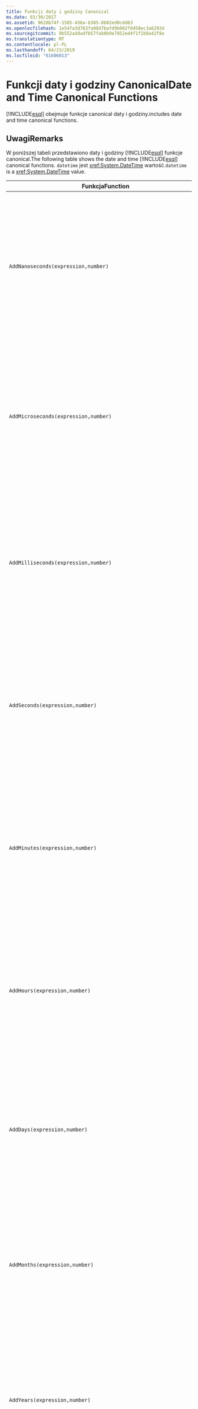 ```yaml
---
title: Funkcji daty i godziny Canonical
ms.date: 03/30/2017
ms.assetid: 9628b74f-1585-436a-b385-8b02ed0cdd63
ms.openlocfilehash: 1e54fa3d763fa08d7bafd9b002f0458ec3a6293d
ms.sourcegitcommit: 9b552addadfb57fab0b9e7852ed4f1f1b8a42f8e
ms.translationtype: MT
ms.contentlocale: pl-PL
ms.lasthandoff: 04/23/2019
ms.locfileid: "61606013"
---
```

# <a name="date-and-time-canonical-functions"></a><span data-ttu-id="de2fb-102">Funkcji daty i godziny Canonical</span><span class="sxs-lookup"><span data-stu-id="de2fb-102">Date and Time Canonical Functions</span></span>
[!INCLUDE[esql](../../../../../../includes/esql-md.md)] <span data-ttu-id="de2fb-103">obejmuje funkcje canonical daty i godziny.</span><span class="sxs-lookup"><span data-stu-id="de2fb-103">includes date and time canonical functions.</span></span>  
  
## <a name="remarks"></a><span data-ttu-id="de2fb-104">Uwagi</span><span class="sxs-lookup"><span data-stu-id="de2fb-104">Remarks</span></span>  
 <span data-ttu-id="de2fb-105">W poniższej tabeli przedstawiono daty i godziny [!INCLUDE[esql](../../../../../../includes/esql-md.md)] funkcje canonical.</span><span class="sxs-lookup"><span data-stu-id="de2fb-105">The following table shows the date and time [!INCLUDE[esql](../../../../../../includes/esql-md.md)] canonical functions.</span></span> <span data-ttu-id="de2fb-106">`datetime` jest <xref:System.DateTime> wartość.</span><span class="sxs-lookup"><span data-stu-id="de2fb-106">`datetime` is a <xref:System.DateTime> value.</span></span>  
  
|<span data-ttu-id="de2fb-107">Funkcja</span><span class="sxs-lookup"><span data-stu-id="de2fb-107">Function</span></span>|<span data-ttu-id="de2fb-108">Opis</span><span class="sxs-lookup"><span data-stu-id="de2fb-108">Description</span></span>|  
|--------------|-----------------|  
|`AddNanoseconds(expression,number)`|<span data-ttu-id="de2fb-109">Dodaje określony `number` z nanosekundach do `expression`.</span><span class="sxs-lookup"><span data-stu-id="de2fb-109">Adds the specified `number` of nanoseconds to the `expression`.</span></span><br /><br /> <span data-ttu-id="de2fb-110">**Argumenty**</span><span class="sxs-lookup"><span data-stu-id="de2fb-110">**Arguments**</span></span><br /><br /> <span data-ttu-id="de2fb-111">`expression`: `DateTime`, `DateTimeOffset`, lub `Time`.</span><span class="sxs-lookup"><span data-stu-id="de2fb-111">`expression`: `DateTime`, `DateTimeOffset`, or `Time`.</span></span><br /><br /> <span data-ttu-id="de2fb-112">`number`: `Int32`.</span><span class="sxs-lookup"><span data-stu-id="de2fb-112">`number`: `Int32`.</span></span><br /><br /> <span data-ttu-id="de2fb-113">**Wartość zwracana**</span><span class="sxs-lookup"><span data-stu-id="de2fb-113">**Return Value**</span></span><br /><br /> <span data-ttu-id="de2fb-114">Typ `expression`.</span><span class="sxs-lookup"><span data-stu-id="de2fb-114">The type of `expression`.</span></span>|  
|`AddMicroseconds(expression,number)`|<span data-ttu-id="de2fb-115">Dodaje określony `number` mikrosekund do `expression`.</span><span class="sxs-lookup"><span data-stu-id="de2fb-115">Adds the specified `number` of microseconds to the `expression`.</span></span><br /><br /> <span data-ttu-id="de2fb-116">**Argumenty**</span><span class="sxs-lookup"><span data-stu-id="de2fb-116">**Arguments**</span></span><br /><br /> <span data-ttu-id="de2fb-117">`expression`: `DateTime`, `DateTimeOffset`, lub `Time`.</span><span class="sxs-lookup"><span data-stu-id="de2fb-117">`expression`: `DateTime`, `DateTimeOffset`, or `Time`.</span></span><br /><br /> <span data-ttu-id="de2fb-118">`number`: `Int32`.</span><span class="sxs-lookup"><span data-stu-id="de2fb-118">`number`: `Int32`.</span></span><br /><br /> <span data-ttu-id="de2fb-119">**Wartość zwracana**</span><span class="sxs-lookup"><span data-stu-id="de2fb-119">**Return Value**</span></span><br /><br /> <span data-ttu-id="de2fb-120">Typ `expression`.</span><span class="sxs-lookup"><span data-stu-id="de2fb-120">The type of `expression`.</span></span>|  
|`AddMilliseconds(expression,number)`|<span data-ttu-id="de2fb-121">Dodaje określony `number` milisekund do `expression`.</span><span class="sxs-lookup"><span data-stu-id="de2fb-121">Adds the specified `number` of milliseconds to the `expression`.</span></span><br /><br /> <span data-ttu-id="de2fb-122">**Argumenty**</span><span class="sxs-lookup"><span data-stu-id="de2fb-122">**Arguments**</span></span><br /><br /> <span data-ttu-id="de2fb-123">`expression`: `DateTime`, `DateTimeOffset`, lub `Time`.</span><span class="sxs-lookup"><span data-stu-id="de2fb-123">`expression`: `DateTime`, `DateTimeOffset`, or `Time`.</span></span><br /><br /> <span data-ttu-id="de2fb-124">`number`: `Int32`.</span><span class="sxs-lookup"><span data-stu-id="de2fb-124">`number`: `Int32`.</span></span><br /><br /> <span data-ttu-id="de2fb-125">**Wartość zwracana**</span><span class="sxs-lookup"><span data-stu-id="de2fb-125">**Return Value**</span></span><br /><br /> <span data-ttu-id="de2fb-126">Typ `expression`.</span><span class="sxs-lookup"><span data-stu-id="de2fb-126">The type of `expression`.</span></span>|  
|`AddSeconds(expression,number)`|<span data-ttu-id="de2fb-127">Dodaje określony `number` czasu w sekundach `expression`.</span><span class="sxs-lookup"><span data-stu-id="de2fb-127">Adds the specified `number` of seconds to the `expression`.</span></span><br /><br /> <span data-ttu-id="de2fb-128">**Argumenty**</span><span class="sxs-lookup"><span data-stu-id="de2fb-128">**Arguments**</span></span><br /><br /> <span data-ttu-id="de2fb-129">`expression`: `DateTime`, `DateTimeOffset`, lub `Time`.</span><span class="sxs-lookup"><span data-stu-id="de2fb-129">`expression`: `DateTime`, `DateTimeOffset`, or `Time`.</span></span><br /><br /> <span data-ttu-id="de2fb-130">`number`: `Int32`.</span><span class="sxs-lookup"><span data-stu-id="de2fb-130">`number`: `Int32`.</span></span><br /><br /> <span data-ttu-id="de2fb-131">**Wartość zwracana**</span><span class="sxs-lookup"><span data-stu-id="de2fb-131">**Return Value**</span></span><br /><br /> <span data-ttu-id="de2fb-132">Typ `expression`.</span><span class="sxs-lookup"><span data-stu-id="de2fb-132">The type of `expression`.</span></span>|  
|`AddMinutes(expression,number)`|<span data-ttu-id="de2fb-133">Dodaje określony `number` minut `expression`.</span><span class="sxs-lookup"><span data-stu-id="de2fb-133">Adds the specified `number` of minutes to the `expression`.</span></span><br /><br /> <span data-ttu-id="de2fb-134">**Argumenty**</span><span class="sxs-lookup"><span data-stu-id="de2fb-134">**Arguments**</span></span><br /><br /> <span data-ttu-id="de2fb-135">`expression`: `DateTime`, `DateTimeOffset`, lub `Time`.</span><span class="sxs-lookup"><span data-stu-id="de2fb-135">`expression`: `DateTime`, `DateTimeOffset`, or `Time`.</span></span><br /><br /> <span data-ttu-id="de2fb-136">`number`: `Int32`.</span><span class="sxs-lookup"><span data-stu-id="de2fb-136">`number`: `Int32`.</span></span><br /><br /> <span data-ttu-id="de2fb-137">**Wartość zwracana**</span><span class="sxs-lookup"><span data-stu-id="de2fb-137">**Return Value**</span></span><br /><br /> <span data-ttu-id="de2fb-138">Typ `expression`.</span><span class="sxs-lookup"><span data-stu-id="de2fb-138">The type of `expression`.</span></span>|  
|`AddHours(expression,number)`|<span data-ttu-id="de2fb-139">Dodaje określony `number` godziny `expression`.</span><span class="sxs-lookup"><span data-stu-id="de2fb-139">Adds the specified `number` of hours to the `expression`.</span></span><br /><br /> <span data-ttu-id="de2fb-140">**Argumenty**</span><span class="sxs-lookup"><span data-stu-id="de2fb-140">**Arguments**</span></span><br /><br /> <span data-ttu-id="de2fb-141">`expression`: `DateTime`, `DateTimeOffset`, lub `Time`.</span><span class="sxs-lookup"><span data-stu-id="de2fb-141">`expression`: `DateTime`, `DateTimeOffset`, or `Time`.</span></span><br /><br /> <span data-ttu-id="de2fb-142">`number`: `Int32`.</span><span class="sxs-lookup"><span data-stu-id="de2fb-142">`number`: `Int32`.</span></span><br /><br /> <span data-ttu-id="de2fb-143">**Wartość zwracana**</span><span class="sxs-lookup"><span data-stu-id="de2fb-143">**Return Value**</span></span><br /><br /> <span data-ttu-id="de2fb-144">Typ `expression`.</span><span class="sxs-lookup"><span data-stu-id="de2fb-144">The type of `expression`.</span></span>|  
|`AddDays(expression,number)`|<span data-ttu-id="de2fb-145">Dodaje określony `number` dni do `expression`.</span><span class="sxs-lookup"><span data-stu-id="de2fb-145">Adds the specified `number` of days to the `expression`.</span></span><br /><br /> <span data-ttu-id="de2fb-146">**Argumenty**</span><span class="sxs-lookup"><span data-stu-id="de2fb-146">**Arguments**</span></span><br /><br /> <span data-ttu-id="de2fb-147">`expression`: `DateTime` lub `DateTimeOffset`.</span><span class="sxs-lookup"><span data-stu-id="de2fb-147">`expression`: `DateTime` or `DateTimeOffset`.</span></span><br /><br /> <span data-ttu-id="de2fb-148">`number`: `Int32`.</span><span class="sxs-lookup"><span data-stu-id="de2fb-148">`number`: `Int32`.</span></span><br /><br /> <span data-ttu-id="de2fb-149">**Wartość zwracana**</span><span class="sxs-lookup"><span data-stu-id="de2fb-149">**Return Value**</span></span><br /><br /> <span data-ttu-id="de2fb-150">Typ `expression`.</span><span class="sxs-lookup"><span data-stu-id="de2fb-150">The type of `expression`.</span></span>|  
|`AddMonths(expression,number)`|<span data-ttu-id="de2fb-151">Dodaje określony `number` miesięcy do `expression`.</span><span class="sxs-lookup"><span data-stu-id="de2fb-151">Adds the specified `number` of months to the `expression`.</span></span><br /><br /> <span data-ttu-id="de2fb-152">**Argumenty**</span><span class="sxs-lookup"><span data-stu-id="de2fb-152">**Arguments**</span></span><br /><br /> <span data-ttu-id="de2fb-153">`expression`: `DateTime` lub `DateTimeOffset`.</span><span class="sxs-lookup"><span data-stu-id="de2fb-153">`expression`: `DateTime` or `DateTimeOffset`.</span></span><br /><br /> <span data-ttu-id="de2fb-154">`number`: `Int32`.</span><span class="sxs-lookup"><span data-stu-id="de2fb-154">`number`: `Int32`.</span></span><br /><br /> <span data-ttu-id="de2fb-155">**Wartość zwracana**</span><span class="sxs-lookup"><span data-stu-id="de2fb-155">**Return Value**</span></span><br /><br /> <span data-ttu-id="de2fb-156">Typ `expression`.</span><span class="sxs-lookup"><span data-stu-id="de2fb-156">The type of `expression`.</span></span>|  
|`AddYears(expression,number)`|<span data-ttu-id="de2fb-157">Dodaje określony `number` lat do `expression`.</span><span class="sxs-lookup"><span data-stu-id="de2fb-157">Adds the specified `number` of years to the `expression`.</span></span><br /><br /> <span data-ttu-id="de2fb-158">**Argumenty**</span><span class="sxs-lookup"><span data-stu-id="de2fb-158">**Arguments**</span></span><br /><br /> <span data-ttu-id="de2fb-159">`expression`: `DateTime` lub `DateTimeOffset`.</span><span class="sxs-lookup"><span data-stu-id="de2fb-159">`expression`: `DateTime` or `DateTimeOffset`.</span></span><br /><br /> <span data-ttu-id="de2fb-160">`number`: `Int32`.</span><span class="sxs-lookup"><span data-stu-id="de2fb-160">`number`: `Int32`.</span></span><br /><br /> <span data-ttu-id="de2fb-161">**Wartość zwracana**</span><span class="sxs-lookup"><span data-stu-id="de2fb-161">**Return Value**</span></span><br /><br /> <span data-ttu-id="de2fb-162">Typ `expression`.</span><span class="sxs-lookup"><span data-stu-id="de2fb-162">The type of `expression`.</span></span>|  
|`CreateDateTime(year,month,day,hour,minute,second)`|<span data-ttu-id="de2fb-163">Zwraca nowy `DateTime` wartości bieżącej daty i czasu serwera w strefie czasowej serwera.</span><span class="sxs-lookup"><span data-stu-id="de2fb-163">Returns a new `DateTime` value as the current date and time of the server in the server's time zone.</span></span><br /><br /> <span data-ttu-id="de2fb-164">**Argumenty**</span><span class="sxs-lookup"><span data-stu-id="de2fb-164">**Arguments**</span></span><br /><br /> <span data-ttu-id="de2fb-165">`year`, `month`, `day`, `hour`, `minute`: `Int16` i `Int32`.</span><span class="sxs-lookup"><span data-stu-id="de2fb-165">`year`, `month`, `day`, `hour`, `minute`: `Int16` and `Int32`.</span></span><br /><br /> <span data-ttu-id="de2fb-166">`second`: `Double`.</span><span class="sxs-lookup"><span data-stu-id="de2fb-166">`second`: `Double`.</span></span><br /><br /> <span data-ttu-id="de2fb-167">**Wartość zwracana**</span><span class="sxs-lookup"><span data-stu-id="de2fb-167">**Return Value**</span></span><br /><br /> <span data-ttu-id="de2fb-168">A `DateTime`.</span><span class="sxs-lookup"><span data-stu-id="de2fb-168">A `DateTime`.</span></span>|  
|`CreateDateTimeOffset(year,month,day,hour,minute,second,tzoffset)`|<span data-ttu-id="de2fb-169">Zwraca nowy `DateTimeOffset` wartości bieżącej daty i czasu serwera względem uniwersalnego czasu koordynowanego (UTC).</span><span class="sxs-lookup"><span data-stu-id="de2fb-169">Returns a new `DateTimeOffset` value as the current date and time of the server relative to the Coordinated Universal Time (UTC).</span></span><br /><br /> <span data-ttu-id="de2fb-170">**Argumenty**</span><span class="sxs-lookup"><span data-stu-id="de2fb-170">**Arguments**</span></span><br /><br /> <span data-ttu-id="de2fb-171">`year`, `month`, `day`, `hour`, `minute`, `tzoffset`: `Int32`.</span><span class="sxs-lookup"><span data-stu-id="de2fb-171">`year`, `month`, `day`, `hour`, `minute`, `tzoffset`: `Int32`.</span></span><br /><br /> <span data-ttu-id="de2fb-172">`second`: `Double`.</span><span class="sxs-lookup"><span data-stu-id="de2fb-172">`second`: `Double`.</span></span><br /><br /> <span data-ttu-id="de2fb-173">**Wartość zwracana**</span><span class="sxs-lookup"><span data-stu-id="de2fb-173">**Return Value**</span></span><br /><br /> <span data-ttu-id="de2fb-174">A `DateTimeOffset`.</span><span class="sxs-lookup"><span data-stu-id="de2fb-174">A `DateTimeOffset`.</span></span>|  
|`CreateTime(hour,minute,second)`|<span data-ttu-id="de2fb-175">Zwraca nowy `Time` wartość jako bieżący czas.</span><span class="sxs-lookup"><span data-stu-id="de2fb-175">Returns a new `Time` value as the current time.</span></span><br /><br /> <span data-ttu-id="de2fb-176">**Argumenty**</span><span class="sxs-lookup"><span data-stu-id="de2fb-176">**Arguments**</span></span><br /><br /> <span data-ttu-id="de2fb-177">`hour` i `minute`: `Int32`.</span><span class="sxs-lookup"><span data-stu-id="de2fb-177">`hour` and `minute`: `Int32`.</span></span><br /><br /> <span data-ttu-id="de2fb-178">`second`: `Double`.</span><span class="sxs-lookup"><span data-stu-id="de2fb-178">`second`: `Double`.</span></span><br /><br /> <span data-ttu-id="de2fb-179">**Wartość zwracana**</span><span class="sxs-lookup"><span data-stu-id="de2fb-179">**Return Value**</span></span><br /><br /> <span data-ttu-id="de2fb-180">A `Time`.</span><span class="sxs-lookup"><span data-stu-id="de2fb-180">A `Time`.</span></span>|  
|`CurrentDateTime()`|<span data-ttu-id="de2fb-181">Zwraca `DateTime` wartości bieżącej daty i czasu serwera w strefie czasowej serwera.</span><span class="sxs-lookup"><span data-stu-id="de2fb-181">Returns a `DateTime` value as the current date and time of the server in the server's time zone.</span></span><br /><br /> <span data-ttu-id="de2fb-182">**Wartość zwracana**</span><span class="sxs-lookup"><span data-stu-id="de2fb-182">**Return Value**</span></span><br /><br /> <span data-ttu-id="de2fb-183">A `DateTime`.</span><span class="sxs-lookup"><span data-stu-id="de2fb-183">A `DateTime`.</span></span>|  
|`CurrentDateTimeOffset()`|<span data-ttu-id="de2fb-184">Zwraca bieżącą datę, czas i przesunięcie jako `DateTimeOffset`.</span><span class="sxs-lookup"><span data-stu-id="de2fb-184">Returns the current date, time and offset as a `DateTimeOffset`.</span></span><br /><br /> <span data-ttu-id="de2fb-185">**Wartość zwracana**</span><span class="sxs-lookup"><span data-stu-id="de2fb-185">**Return Value**</span></span><br /><br /> <span data-ttu-id="de2fb-186">A `DateTimeOffset`.</span><span class="sxs-lookup"><span data-stu-id="de2fb-186">A `DateTimeOffset`.</span></span>|  
|`CurrentUtcDateTime()`|<span data-ttu-id="de2fb-187">Zwraca <xref:System.DateTime> wartości bieżącej daty i czasu serwera w strefie czasowej UTS.</span><span class="sxs-lookup"><span data-stu-id="de2fb-187">Returns a <xref:System.DateTime> value as the current date and time of the server in the UTS time zone.</span></span><br /><br /> <span data-ttu-id="de2fb-188">**Wartość zwracana**</span><span class="sxs-lookup"><span data-stu-id="de2fb-188">**Return Value**</span></span><br /><br /> <span data-ttu-id="de2fb-189">A `DateTime`.</span><span class="sxs-lookup"><span data-stu-id="de2fb-189">A `DateTime`.</span></span>|  
|`Day(expression)`|<span data-ttu-id="de2fb-190">Zwraca część dotyczącą dnia z `expression` jako `Int32` od 1 do 31.</span><span class="sxs-lookup"><span data-stu-id="de2fb-190">Returns the day portion of `expression` as an `Int32` between 1 and 31.</span></span><br /><br /> <span data-ttu-id="de2fb-191">**Argumenty**</span><span class="sxs-lookup"><span data-stu-id="de2fb-191">**Arguments**</span></span><br /><br /> <span data-ttu-id="de2fb-192">A `DateTime` i `DateTimeOffset`.</span><span class="sxs-lookup"><span data-stu-id="de2fb-192">A `DateTime` and `DateTimeOffset`.</span></span><br /><br /> <span data-ttu-id="de2fb-193">**Wartość zwracana**</span><span class="sxs-lookup"><span data-stu-id="de2fb-193">**Return Value**</span></span><br /><br /> <span data-ttu-id="de2fb-194">`Int32`.</span><span class="sxs-lookup"><span data-stu-id="de2fb-194">An `Int32`.</span></span><br /><br /> <span data-ttu-id="de2fb-195">**Przykład**</span><span class="sxs-lookup"><span data-stu-id="de2fb-195">**Example**</span></span><br /><br /> `-- The following example returns 12.`<br /><br /> `Day(cast('03/12/1998' as DateTime))`|  
|`DayOfYear(expression)`|<span data-ttu-id="de2fb-196">Zwraca część dotyczącą dnia z `expression` jako `Int32` od 1 do 366, gdy 366 jest zwracany w ciągu ostatniego dnia w roku przestępnym.</span><span class="sxs-lookup"><span data-stu-id="de2fb-196">Returns the day portion of `expression` as an `Int32` between 1 and 366, where 366 is returned for the last day of a leap year.</span></span><br /><br /> <span data-ttu-id="de2fb-197">**Argumenty**</span><span class="sxs-lookup"><span data-stu-id="de2fb-197">**Arguments**</span></span><br /><br /> <span data-ttu-id="de2fb-198">A `DateTime` lub `DateTimeOffset`.</span><span class="sxs-lookup"><span data-stu-id="de2fb-198">A `DateTime` or `DateTimeOffset`.</span></span><br /><br /> <span data-ttu-id="de2fb-199">**Wartość zwracana**</span><span class="sxs-lookup"><span data-stu-id="de2fb-199">**Return Value**</span></span><br /><br /> <span data-ttu-id="de2fb-200">`Int32`.</span><span class="sxs-lookup"><span data-stu-id="de2fb-200">An `Int32`.</span></span>|  
|`DiffNanoseconds(startExpression,endExpression)`|<span data-ttu-id="de2fb-201">Zwraca w nanosekundach różnicę między `startExpression` i `endExpression`.</span><span class="sxs-lookup"><span data-stu-id="de2fb-201">Returns the difference, in nanoseconds, between `startExpression` and `endExpression`.</span></span><br /><br /> <span data-ttu-id="de2fb-202">**Argumenty**</span><span class="sxs-lookup"><span data-stu-id="de2fb-202">**Arguments**</span></span><br /><br /> <span data-ttu-id="de2fb-203">`startExpression`, `endExpression`: `DateTime`, `DateTimeOffset`, lub `Time`.</span><span class="sxs-lookup"><span data-stu-id="de2fb-203">`startExpression`, `endExpression`: `DateTime`, `DateTimeOffset`, or `Time`.</span></span> <span data-ttu-id="de2fb-204">**Uwaga:** `startExpression` i `endExpression` muszą być tego samego typu.</span><span class="sxs-lookup"><span data-stu-id="de2fb-204">**Note:**  `startExpression` and `endExpression` must be of the same type.</span></span> <br /><br /> <span data-ttu-id="de2fb-205">**Wartość zwracana**</span><span class="sxs-lookup"><span data-stu-id="de2fb-205">**Return Value**</span></span><br /><br /> <span data-ttu-id="de2fb-206">`Int32`.</span><span class="sxs-lookup"><span data-stu-id="de2fb-206">An `Int32`.</span></span>|  
|`DiffMilliseconds(startExpression,endExpression)`|<span data-ttu-id="de2fb-207">Zwraca różnicę, w milisekundach między `startExpression` i `endExpression`.</span><span class="sxs-lookup"><span data-stu-id="de2fb-207">Returns the difference, in milliseconds, between `startExpression` and `endExpression`.</span></span><br /><br /> <span data-ttu-id="de2fb-208">**Argumenty**</span><span class="sxs-lookup"><span data-stu-id="de2fb-208">**Arguments**</span></span><br /><br /> <span data-ttu-id="de2fb-209">`startExpression`, `endExpression`: `DateTime`, `DateTimeOffset`, lub `Time`.</span><span class="sxs-lookup"><span data-stu-id="de2fb-209">`startExpression`, `endExpression`: `DateTime`, `DateTimeOffset`, or `Time`.</span></span> <span data-ttu-id="de2fb-210">**Uwaga:** `startExpression` i `endExpression` muszą być tego samego typu.</span><span class="sxs-lookup"><span data-stu-id="de2fb-210">**Note:**  `startExpression` and `endExpression` must be of the same type.</span></span> <br /><br /> <span data-ttu-id="de2fb-211">**Wartość zwracana**</span><span class="sxs-lookup"><span data-stu-id="de2fb-211">**Return Value**</span></span><br /><br /> <span data-ttu-id="de2fb-212">`Int32`.</span><span class="sxs-lookup"><span data-stu-id="de2fb-212">An `Int32`.</span></span>|  
|`DiffMicroseconds(startExpression,endExpression)`|<span data-ttu-id="de2fb-213">Zwraca w mikrosekundach, różnicę między `startExpression` i `endExpression`.</span><span class="sxs-lookup"><span data-stu-id="de2fb-213">Returns the difference, in microseconds, between `startExpression` and `endExpression`.</span></span><br /><br /> <span data-ttu-id="de2fb-214">**Argumenty**</span><span class="sxs-lookup"><span data-stu-id="de2fb-214">**Arguments**</span></span><br /><br /> <span data-ttu-id="de2fb-215">`startExpression`, `endExpression`: `DateTime`, `DateTimeOffset`, lub `Time`.</span><span class="sxs-lookup"><span data-stu-id="de2fb-215">`startExpression`, `endExpression`: `DateTime`, `DateTimeOffset`, or `Time`.</span></span> <span data-ttu-id="de2fb-216">**Uwaga:** `startExpression` i `endExpression` muszą być tego samego typu.</span><span class="sxs-lookup"><span data-stu-id="de2fb-216">**Note:**  `startExpression` and `endExpression` must be of the same type.</span></span> <br /><br /> <span data-ttu-id="de2fb-217">**Wartość zwracana**</span><span class="sxs-lookup"><span data-stu-id="de2fb-217">**Return Value**</span></span><br /><br /> <span data-ttu-id="de2fb-218">`Int32`.</span><span class="sxs-lookup"><span data-stu-id="de2fb-218">An `Int32`.</span></span>|  
|`DiffSeconds(startExpression,endExpression)`|<span data-ttu-id="de2fb-219">Zwraca różnicę w sekundach między `startExpression` i `endExpression`.</span><span class="sxs-lookup"><span data-stu-id="de2fb-219">Returns the difference, in seconds, between `startExpression` and `endExpression`.</span></span><br /><br /> <span data-ttu-id="de2fb-220">**Argumenty**</span><span class="sxs-lookup"><span data-stu-id="de2fb-220">**Arguments**</span></span><br /><br /> <span data-ttu-id="de2fb-221">`startExpression`, `endExpression`: `DateTime`, `DateTimeOffset`, lub `Time`.</span><span class="sxs-lookup"><span data-stu-id="de2fb-221">`startExpression`, `endExpression`: `DateTime`, `DateTimeOffset`, or `Time`.</span></span> <span data-ttu-id="de2fb-222">**Uwaga:** `startExpression` i `endExpression` muszą być tego samego typu.</span><span class="sxs-lookup"><span data-stu-id="de2fb-222">**Note:**  `startExpression` and `endExpression` must be of the same type.</span></span> <br /><br /> <span data-ttu-id="de2fb-223">**Wartość zwracana**</span><span class="sxs-lookup"><span data-stu-id="de2fb-223">**Return Value**</span></span><br /><br /> <span data-ttu-id="de2fb-224">`Int32`.</span><span class="sxs-lookup"><span data-stu-id="de2fb-224">An `Int32`.</span></span>|  
|`DiffMinutes(startExpression,endExpression)`|<span data-ttu-id="de2fb-225">Zwraca różnicę (w minutach) między `startExpression` i `endExpression`.</span><span class="sxs-lookup"><span data-stu-id="de2fb-225">Returns the difference, in minutes, between `startExpression` and `endExpression`.</span></span><br /><br /> <span data-ttu-id="de2fb-226">**Argumenty**</span><span class="sxs-lookup"><span data-stu-id="de2fb-226">**Arguments**</span></span><br /><br /> <span data-ttu-id="de2fb-227">`startExpression`, `endExpression`: `DateTime`, `DateTimeOffset`, lub `Time`.</span><span class="sxs-lookup"><span data-stu-id="de2fb-227">`startExpression`, `endExpression`: `DateTime`, `DateTimeOffset`, or `Time`.</span></span> <span data-ttu-id="de2fb-228">**Uwaga:** `startExpression` i `endExpression` muszą być tego samego typu.</span><span class="sxs-lookup"><span data-stu-id="de2fb-228">**Note:**  `startExpression` and `endExpression` must be of the same type.</span></span> <br /><br /> <span data-ttu-id="de2fb-229">**Wartość zwracana**</span><span class="sxs-lookup"><span data-stu-id="de2fb-229">**Return Value**</span></span><br /><br /> <span data-ttu-id="de2fb-230">`Int32`.</span><span class="sxs-lookup"><span data-stu-id="de2fb-230">An `Int32`.</span></span>|  
|`DiffHours(startExpression,endExpression)`|<span data-ttu-id="de2fb-231">Zwraca różnicę w godzinach między `startExpression` i `endExpression`.</span><span class="sxs-lookup"><span data-stu-id="de2fb-231">Returns the difference, in hours, between `startExpression` and `endExpression`.</span></span><br /><br /> <span data-ttu-id="de2fb-232">**Argumenty**</span><span class="sxs-lookup"><span data-stu-id="de2fb-232">**Arguments**</span></span><br /><br /> <span data-ttu-id="de2fb-233">`startExpression`, `endExpression`: `DateTime`, `DateTimeOffset`, lub `Time`.</span><span class="sxs-lookup"><span data-stu-id="de2fb-233">`startExpression`, `endExpression`: `DateTime`, `DateTimeOffset`, or `Time`.</span></span> <span data-ttu-id="de2fb-234">**Uwaga:** `startExpression` i `endExpression` muszą być tego samego typu.</span><span class="sxs-lookup"><span data-stu-id="de2fb-234">**Note:**  `startExpression` and `endExpression` must be of the same type.</span></span> <br /><br /> <span data-ttu-id="de2fb-235">**Wartość zwracana**</span><span class="sxs-lookup"><span data-stu-id="de2fb-235">**Return Value**</span></span><br /><br /> <span data-ttu-id="de2fb-236">`Int32`.</span><span class="sxs-lookup"><span data-stu-id="de2fb-236">An `Int32`.</span></span>|  
|`DiffDays(startExpression,endExpression)`|<span data-ttu-id="de2fb-237">Zwraca różnicę, dni, między `startExpression` i `endExpression`.</span><span class="sxs-lookup"><span data-stu-id="de2fb-237">Returns the difference, in days, between `startExpression` and `endExpression`.</span></span><br /><br /> <span data-ttu-id="de2fb-238">**Argumenty**</span><span class="sxs-lookup"><span data-stu-id="de2fb-238">**Arguments**</span></span><br /><br /> <span data-ttu-id="de2fb-239">`startExpression`, `endExpression`: `DateTime` lub `DateTimeOffset`.</span><span class="sxs-lookup"><span data-stu-id="de2fb-239">`startExpression`, `endExpression`: `DateTime` or `DateTimeOffset`.</span></span> <span data-ttu-id="de2fb-240">**Uwaga:** `startExpression` i `endExpression` muszą być tego samego typu.</span><span class="sxs-lookup"><span data-stu-id="de2fb-240">**Note:**  `startExpression` and `endExpression` must be of the same type.</span></span> <br /><br /> <span data-ttu-id="de2fb-241">**Wartość zwracana**</span><span class="sxs-lookup"><span data-stu-id="de2fb-241">**Return Value**</span></span><br /><br /> <span data-ttu-id="de2fb-242">`Int32`.</span><span class="sxs-lookup"><span data-stu-id="de2fb-242">An `Int32`.</span></span>|  
|`DiffMonths(startExpression,endExpression)`|<span data-ttu-id="de2fb-243">Zwraca różnicę w miesiącach między `startExpression` i `endExpression`.</span><span class="sxs-lookup"><span data-stu-id="de2fb-243">Returns the difference, in months, between `startExpression` and `endExpression`.</span></span><br /><br /> <span data-ttu-id="de2fb-244">**Argumenty**</span><span class="sxs-lookup"><span data-stu-id="de2fb-244">**Arguments**</span></span><br /><br /> <span data-ttu-id="de2fb-245">`startExpression`, `endExpression`: `DateTime` lub `DateTimeOffset`.</span><span class="sxs-lookup"><span data-stu-id="de2fb-245">`startExpression`, `endExpression`: `DateTime` or `DateTimeOffset`.</span></span> <span data-ttu-id="de2fb-246">**Uwaga:** `startExpression` i `endExpression` muszą być tego samego typu.</span><span class="sxs-lookup"><span data-stu-id="de2fb-246">**Note:**  `startExpression` and `endExpression` must be of the same type.</span></span> <br /><br /> <span data-ttu-id="de2fb-247">**Wartość zwracana**</span><span class="sxs-lookup"><span data-stu-id="de2fb-247">**Return Value**</span></span><br /><br /> <span data-ttu-id="de2fb-248">`Int32`.</span><span class="sxs-lookup"><span data-stu-id="de2fb-248">An `Int32`.</span></span>|  
|`DiffYears(startExpression,endExpression)`|<span data-ttu-id="de2fb-249">Zwraca różnicę w latach między `startExpression` i `endExpression`.</span><span class="sxs-lookup"><span data-stu-id="de2fb-249">Returns the difference, in years, between `startExpression` and `endExpression`.</span></span><br /><br /> <span data-ttu-id="de2fb-250">**Argumenty**</span><span class="sxs-lookup"><span data-stu-id="de2fb-250">**Arguments**</span></span><br /><br /> <span data-ttu-id="de2fb-251">`startExpression`, `endExpression`: `DateTime` lub `DateTimeOffset`.</span><span class="sxs-lookup"><span data-stu-id="de2fb-251">`startExpression`, `endExpression`: `DateTime` or `DateTimeOffset`.</span></span> <span data-ttu-id="de2fb-252">**Uwaga:** `startExpression` i `endExpression` muszą być tego samego typu.</span><span class="sxs-lookup"><span data-stu-id="de2fb-252">**Note:**  `startExpression` and `endExpression` must be of the same type.</span></span> <br /><br /> <span data-ttu-id="de2fb-253">**Wartość zwracana**</span><span class="sxs-lookup"><span data-stu-id="de2fb-253">**Return Value**</span></span><br /><br /> <span data-ttu-id="de2fb-254">`Int32`.</span><span class="sxs-lookup"><span data-stu-id="de2fb-254">An `Int32`.</span></span>|  
|`GetTotalOffsetMinutes(datetimeoffset)`|<span data-ttu-id="de2fb-255">Zwraca liczbę minut, która `datetimeoffset` przesunięcia względem GMT.</span><span class="sxs-lookup"><span data-stu-id="de2fb-255">Returns the number of minutes that the `datetimeoffset` is offset from GMT.</span></span> <span data-ttu-id="de2fb-256">Zwykle jest to między +780 i-780 (+ lub - 13 godz.).</span><span class="sxs-lookup"><span data-stu-id="de2fb-256">This is generally between +780 and -780 (+ or - 13 hrs).</span></span> <span data-ttu-id="de2fb-257">**Uwaga:**  Ta funkcja jest obsługiwana tylko w programie SQL Server 2008.</span><span class="sxs-lookup"><span data-stu-id="de2fb-257">**Note:**  This function is supported in SQL Server 2008 only.</span></span> <br /><br /> <span data-ttu-id="de2fb-258">**Argumenty**</span><span class="sxs-lookup"><span data-stu-id="de2fb-258">**Arguments**</span></span><br /><br /> <span data-ttu-id="de2fb-259">A `DateTimeOffset`.</span><span class="sxs-lookup"><span data-stu-id="de2fb-259">A `DateTimeOffset`.</span></span><br /><br /> <span data-ttu-id="de2fb-260">**Wartość zwracana**</span><span class="sxs-lookup"><span data-stu-id="de2fb-260">**Return Value**</span></span><br /><br /> <span data-ttu-id="de2fb-261">`Int32`.</span><span class="sxs-lookup"><span data-stu-id="de2fb-261">An `Int32`.</span></span>|  
|`Hour(expression)`|<span data-ttu-id="de2fb-262">Zwraca część dotyczącą godziny z `expression` jako `Int32` od 0 do 23.</span><span class="sxs-lookup"><span data-stu-id="de2fb-262">Returns the hour portion of `expression` as an `Int32` between 0 and 23.</span></span><br /><br /> <span data-ttu-id="de2fb-263">**Argumenty**</span><span class="sxs-lookup"><span data-stu-id="de2fb-263">**Arguments**</span></span><br /><br /> <span data-ttu-id="de2fb-264">A `DateTime, Time` i `DateTimeOffset`.</span><span class="sxs-lookup"><span data-stu-id="de2fb-264">A `DateTime, Time` and `DateTimeOffset`.</span></span><br /><br /> <span data-ttu-id="de2fb-265">**Przykład**</span><span class="sxs-lookup"><span data-stu-id="de2fb-265">**Example**</span></span><br /><br /> `-- The following example returns 22.`<br /><br /> `Hour(cast('22:35:5' as DateTime))`|  
|`Millisecond(expression)`|<span data-ttu-id="de2fb-266">Zwraca część milisekund `expression` jako `Int32` od 0 do 999.</span><span class="sxs-lookup"><span data-stu-id="de2fb-266">Returns the milliseconds portion of `expression` as an `Int32` between 0 and 999.</span></span><br /><br /> <span data-ttu-id="de2fb-267">**Argumenty**</span><span class="sxs-lookup"><span data-stu-id="de2fb-267">**Arguments**</span></span><br /><br /> <span data-ttu-id="de2fb-268">A `DateTime, Time` i `DateTimeOffset`.</span><span class="sxs-lookup"><span data-stu-id="de2fb-268">A `DateTime, Time` and `DateTimeOffset`.</span></span><br /><br /> <span data-ttu-id="de2fb-269">**Wartość zwracana**</span><span class="sxs-lookup"><span data-stu-id="de2fb-269">**Return Value**</span></span><br /><br /> <span data-ttu-id="de2fb-270">`Int32`.</span><span class="sxs-lookup"><span data-stu-id="de2fb-270">An `Int32`.</span></span>|  
|`Minute(expression)`|<span data-ttu-id="de2fb-271">Zwraca część dotyczącą minut z `expression` jako `Int32` od 0 do 59.</span><span class="sxs-lookup"><span data-stu-id="de2fb-271">Returns the minute portion of `expression` as an `Int32` between 0 and 59.</span></span><br /><br /> <span data-ttu-id="de2fb-272">**Argumenty**</span><span class="sxs-lookup"><span data-stu-id="de2fb-272">**Arguments**</span></span><br /><br /> <span data-ttu-id="de2fb-273">A `DateTime, Time` lub `DateTimeOffset`.</span><span class="sxs-lookup"><span data-stu-id="de2fb-273">A `DateTime, Time` or `DateTimeOffset`.</span></span><br /><br /> <span data-ttu-id="de2fb-274">**Wartość zwracana**</span><span class="sxs-lookup"><span data-stu-id="de2fb-274">**Return Value**</span></span><br /><br /> <span data-ttu-id="de2fb-275">`Int32`.</span><span class="sxs-lookup"><span data-stu-id="de2fb-275">An `Int32`.</span></span><br /><br /> <span data-ttu-id="de2fb-276">**Przykład**</span><span class="sxs-lookup"><span data-stu-id="de2fb-276">**Example**</span></span><br /><br /> `-- The following example returns 35`<br /><br /> `Minute(cast('22:35:5' as DateTime))`|  
|`Month(expression)`|<span data-ttu-id="de2fb-277">Zwraca część dotyczącą miesiąca z `expression` jako `Int32` od 1 do 12.</span><span class="sxs-lookup"><span data-stu-id="de2fb-277">Returns the month portion of `expression` as an `Int32` between 1 and 12.</span></span><br /><br /> <span data-ttu-id="de2fb-278">**Argumenty**</span><span class="sxs-lookup"><span data-stu-id="de2fb-278">**Arguments**</span></span><br /><br /> <span data-ttu-id="de2fb-279">A `DateTime` lub `DateTimeOffset`.</span><span class="sxs-lookup"><span data-stu-id="de2fb-279">A `DateTime` or `DateTimeOffset`.</span></span><br /><br /> <span data-ttu-id="de2fb-280">**Wartość zwracana**</span><span class="sxs-lookup"><span data-stu-id="de2fb-280">**Return Value**</span></span><br /><br /> <span data-ttu-id="de2fb-281">`Int32`.</span><span class="sxs-lookup"><span data-stu-id="de2fb-281">An `Int32`.</span></span><br /><br /> <span data-ttu-id="de2fb-282">**Przykład**</span><span class="sxs-lookup"><span data-stu-id="de2fb-282">**Example**</span></span><br /><br /> `-- The following example returns 3.`<br /><br /> `Month(cast('03/12/1998' as DateTime))`|  
|`Second(expression)`|<span data-ttu-id="de2fb-283">Zwraca sekundy część `expression` jako `Int32` od 0 do 59.</span><span class="sxs-lookup"><span data-stu-id="de2fb-283">Returns the seconds portion of `expression` as an `Int32` between 0 and 59.</span></span><br /><br /> <span data-ttu-id="de2fb-284">**Argumenty**</span><span class="sxs-lookup"><span data-stu-id="de2fb-284">**Arguments**</span></span><br /><br /> <span data-ttu-id="de2fb-285">A `DateTime, Time` i `DateTimeOffset`.</span><span class="sxs-lookup"><span data-stu-id="de2fb-285">A `DateTime, Time` and `DateTimeOffset`.</span></span><br /><br /> <span data-ttu-id="de2fb-286">**Wartość zwracana**</span><span class="sxs-lookup"><span data-stu-id="de2fb-286">**Return Value**</span></span><br /><br /> <span data-ttu-id="de2fb-287">`Int32`.</span><span class="sxs-lookup"><span data-stu-id="de2fb-287">An `Int32`.</span></span><br /><br /> <span data-ttu-id="de2fb-288">**Przykład**</span><span class="sxs-lookup"><span data-stu-id="de2fb-288">**Example**</span></span><br /><br /> `-- The following example returns 5`<br /><br /> `Second(cast('22:35:5' as DateTime))`|  
|`TruncateTime(expression)`|<span data-ttu-id="de2fb-289">Zwraca `expression`, za pomocą wartości czasu obcięte.</span><span class="sxs-lookup"><span data-stu-id="de2fb-289">Returns the `expression`, with the time values truncated.</span></span><br /><br /> <span data-ttu-id="de2fb-290">**Argumenty**</span><span class="sxs-lookup"><span data-stu-id="de2fb-290">**Arguments**</span></span><br /><br /> <span data-ttu-id="de2fb-291">A `DateTime` lub `DateTimeOffset`.</span><span class="sxs-lookup"><span data-stu-id="de2fb-291">A `DateTime` or `DateTimeOffset`.</span></span><br /><br /> <span data-ttu-id="de2fb-292">**Wartość zwracana**</span><span class="sxs-lookup"><span data-stu-id="de2fb-292">**Return Value**</span></span><br /><br /> <span data-ttu-id="de2fb-293">Typ `expression`.</span><span class="sxs-lookup"><span data-stu-id="de2fb-293">The type of `expression`.</span></span>|  
|`Year(expression)`|<span data-ttu-id="de2fb-294">Zwraca część dotyczącą roku z `expression` jako `Int32` `YYYY`.</span><span class="sxs-lookup"><span data-stu-id="de2fb-294">Returns the year portion of `expression` as an `Int32` `YYYY`.</span></span><br /><br /> <span data-ttu-id="de2fb-295">**Argumenty**</span><span class="sxs-lookup"><span data-stu-id="de2fb-295">**Arguments**</span></span><br /><br /> <span data-ttu-id="de2fb-296">A `DateTime` i `DateTimeOffset`.</span><span class="sxs-lookup"><span data-stu-id="de2fb-296">A `DateTime` and `DateTimeOffset`.</span></span><br /><br /> <span data-ttu-id="de2fb-297">**Wartość zwracana**</span><span class="sxs-lookup"><span data-stu-id="de2fb-297">**Return Value**</span></span><br /><br /> <span data-ttu-id="de2fb-298">`Int32`.</span><span class="sxs-lookup"><span data-stu-id="de2fb-298">An `Int32`.</span></span><br /><br /> <span data-ttu-id="de2fb-299">**Przykład**</span><span class="sxs-lookup"><span data-stu-id="de2fb-299">**Example**</span></span><br /><br /> `-- The following example returns 1998.`<br /><br /> `Year(cast('03/12/1998' as DateTime))`|  
  
 <span data-ttu-id="de2fb-300">Te funkcje zwrócą `null` Jeśli `null` danych wejściowych.</span><span class="sxs-lookup"><span data-stu-id="de2fb-300">These functions will return `null` if given `null` input.</span></span>  
  
 <span data-ttu-id="de2fb-301">Równoważne funkcje są dostępne w Microsoft SQL klienta zarządzanego dostawcy.</span><span class="sxs-lookup"><span data-stu-id="de2fb-301">Equivalent functionality is available in the Microsoft SQL Client Managed Provider.</span></span> <span data-ttu-id="de2fb-302">Aby uzyskać więcej informacji, zobacz [Klient SQL dla funkcji programu Entity Framework](../../../../../../docs/framework/data/adonet/ef/sqlclient-for-ef-functions.md).</span><span class="sxs-lookup"><span data-stu-id="de2fb-302">For more information, see [SqlClient for Entity Framework Functions](../../../../../../docs/framework/data/adonet/ef/sqlclient-for-ef-functions.md).</span></span>  
  
## <a name="see-also"></a><span data-ttu-id="de2fb-303">Zobacz także</span><span class="sxs-lookup"><span data-stu-id="de2fb-303">See also</span></span>

- [<span data-ttu-id="de2fb-304">Funkcje Canonical</span><span class="sxs-lookup"><span data-stu-id="de2fb-304">Canonical Functions</span></span>](../../../../../../docs/framework/data/adonet/ef/language-reference/canonical-functions.md)
